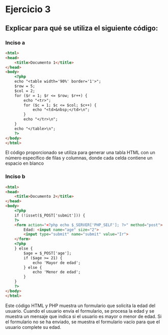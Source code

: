 # Ejercicio 3

## Explicar para qué se utiliza el siguiente código:

### Inciso a

```html
<html>
<head>
    <title>Documento 1</title>
</head>
<body>
    <?php
    echo "<table width='90%' border='1'>";
    $row = 5;
    $col = 2;
    for ($r = 1; $r <= $row; $r++) {
        echo "<tr>";
        for ($c = 1; $c <= $col; $c++) {
            echo "<td>&nbsp;</td>\n";
        }
        echo "</tr>\n";
    }
    echo "</table>\n";
    ?>
</body>
</html>
```

El código proporcionado se utiliza para generar una tabla HTML con un número específico de filas y columnas, donde cada celda contiene un espacio en blanco

### Inciso b

```html
<html>
<head>
    <title>Documento 2</title>
</head>
<body>
    <?php
    if (!isset($_POST['submit'])) {
    ?>
    <form action="<?php echo $_SERVER['PHP_SELF']; ?>" method="post">
        Edad: <input name="age" size="2">
        <input type="submit" name="submit" value="Ir">
    </form>
    <?php
    } else {
        $age = $_POST['age'];
        if ($age >= 21) {
            echo 'Mayor de edad';
        } else {
            echo 'Menor de edad';
        }
    }
    ?>
</body>
</html>
```

Este código HTML y PHP muestra un formulario que solicita la edad del usuario. Cuando el usuario envía el formulario, se procesa la edad y se muestra un mensaje que indica si el usuario es mayor o menor de edad. Si el formulario no se ha enviado, se muestra el formulario vacío para que el usuario complete su edad.